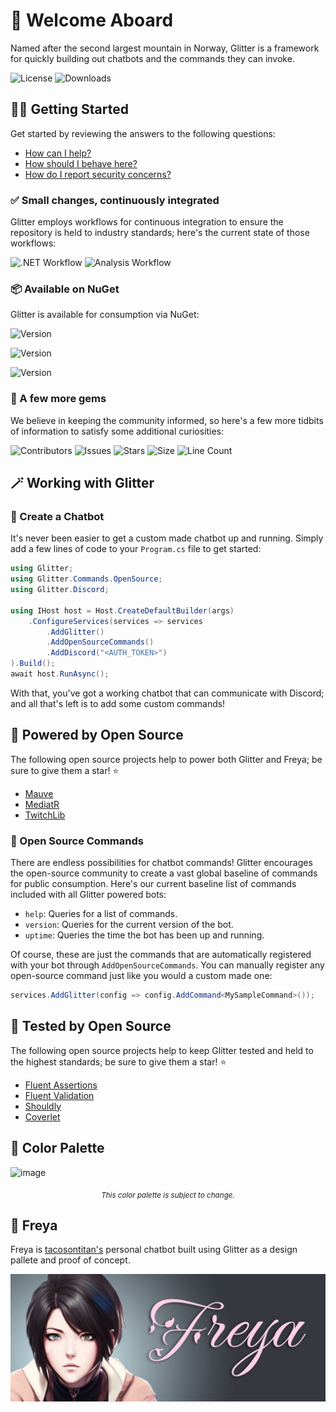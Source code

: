 # 🗻 Welcome Aboard

Named after the second largest mountain in Norway, Glitter is a framework for quickly building out chatbots and the commands they can invoke.

![License](https://img.shields.io/github/license/tacosontitan/Glitter?logo=github&style=for-the-badge)
![Downloads](https://img.shields.io/nuget/dt/glitter?logo=nuget&style=for-the-badge)

## 💁‍♀️ Getting Started

Get started by reviewing the answers to the following questions:

- [How can I help?](./CONTRIBUTING.md)
- [How should I behave here?](./CODE_OF_CONDUCT.md)
- [How do I report security concerns?](./SECURITY.md)

### ✅ Small changes, continuously integrated

Glitter employs workflows for continuous integration to ensure the repository is held to industry standards; here's the current state of those workflows:

![.NET Workflow](https://img.shields.io/github/actions/workflow/status/tacosontitan/Glitter/dotnet.yml?label=Build%20and%20Test&logo=dotnet&style=for-the-badge)
![Analysis Workflow](https://img.shields.io/github/actions/workflow/status/tacosontitan/Glitter/codeql.yml?label=Analysis&logo=dotnet&style=for-the-badge)

### 📦 Available on NuGet

Glitter is available for consumption via NuGet:

![Version](https://img.shields.io/nuget/v/Glitter?logo=nuget&label=Glitter&style=for-the-badge)

![Version](https://img.shields.io/nuget/v/Glitter.Discord?logo=nuget&label=Glitter.Discord&style=for-the-badge)

![Version](https://img.shields.io/nuget/v/Glitter.Commands.OpenSource?logo=nuget&label=Glitter.Commands.OpenSource&style=for-the-badge)

### 💎 A few more gems

We believe in keeping the community informed, so here's a few more tidbits of information to satisfy some additional curiosities:

![Contributors](https://img.shields.io/github/contributors/tacosontitan/Glitter?logo=github&style=for-the-badge)
![Issues](https://img.shields.io/github/issues/tacosontitan/Glitter?logo=github&style=for-the-badge)
![Stars](https://img.shields.io/github/stars/tacosontitan/Glitter?logo=github&style=for-the-badge)
![Size](https://img.shields.io/github/languages/code-size/tacosontitan/Glitter?logo=github&style=for-the-badge)
![Line Count](https://img.shields.io/tokei/lines/github/tacosontitan/Glitter?logo=github&style=for-the-badge)

## 🪄 Working with Glitter

### 🎉 Create a Chatbot

It's never been easier to get a custom made chatbot up and running. Simply add a few lines of code to your `Program.cs` file to get started:

```csharp
using Glitter;
using Glitter.Commands.OpenSource;
using Glitter.Discord;

using IHost host = Host.CreateDefaultBuilder(args)
    .ConfigureServices(services => services
        .AddGlitter()
        .AddOpenSourceCommands()
        .AddDiscord("<AUTH_TOKEN>")
).Build();
await host.RunAsync();
```

With that, you've got a working chatbot that can communicate with Discord; and all that's left is to add some custom commands!

## 💪 Powered by Open Source

The following open source projects help to power both Glitter and Freya; be sure to give them a star! ⭐

- [Mauve](https://github.com/tacosontitan/Mauve)
- [MediatR](https://github.com/jbogard/MediatR)
- [TwitchLib](https://github.com/TwitchLib/TwitchLib)

### 🎊 Open Source Commands

There are endless possibilities for chatbot commands! Glitter encourages the open-source community to create a vast global baseline of commands for public consumption. Here's our current baseline list of commands included with all Glitter powered bots:

- `help`: Queries for a list of commands.
- `version`: Queries for the current version of the bot.
- `uptime`: Queries the time the bot has been up and running.

Of course, these are just the commands that are automatically registered with your bot through `AddOpenSourceCommands`. You can manually register any open-source command just like you would a custom made one:

```csharp
services.AddGlitter(config => config.AddCommand<MySampleCommand>());
```

## 🧪 Tested by Open Source

The following open source projects help to keep Glitter tested and held to the highest standards; be sure to give them a star! ⭐

- [Fluent Assertions](https://github.com/fluentassertions/fluentassertions)
- [Fluent Validation](https://github.com/FluentValidation/FluentValidation)
- [Shouldly](https://github.com/shouldly/shouldly)
- [Coverlet](https://github.com/coverlet-coverage/coverlet)

## 🎨 Color Palette

![image](https://user-images.githubusercontent.com/65432314/213923346-1f909154-56e3-4fdd-ba8b-45c5b98a8c5e.png)
<p align="center"><sub><i>This color palette is subject to change.</i></sub></p>

## 💃 Freya

Freya is [tacosontitan's](https://github.com/tacosontitan) personal chatbot built using Glitter as a design pallete and proof of concept.

![Freya Header](/resources/images/freya-header.png "Freya Header")
